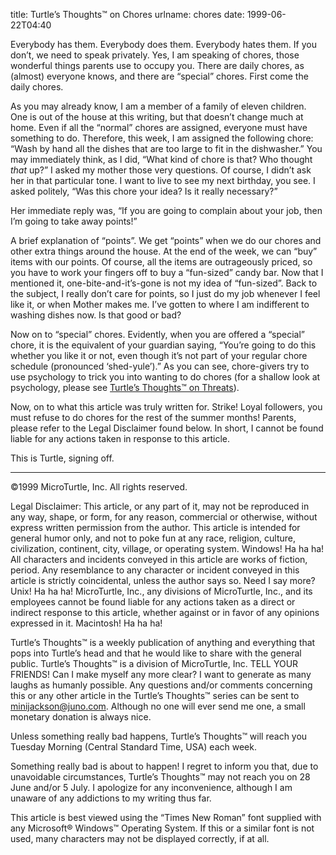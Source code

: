 title: Turtle&#x02bc;s Thoughts&trade; on Chores
urlname: chores
date: 1999-06-22T04:40

Everybody has them. Everybody does them. Everybody hates them. If you don&#x02bc;t, we need to speak privately. Yes, I
am speaking of chores, those wonderful things parents use to occupy you. There are daily chores, as (almost) everyone
knows, and there are &ldquo;special&rdquo; chores. First come the daily chores.

As you may already know, I am a member of a family of eleven children. One is out of the house at this writing, but that
doesn&#x02bc;t change much at home. Even if all the &ldquo;normal&rdquo; chores are assigned, everyone must have
something to do. Therefore, this week, I am assigned the following chore: &ldquo;Wash by hand all the dishes that are
too large to fit in the dishwasher.&rdquo; You may immediately think, as I did, &ldquo;What kind of chore is that? Who
thought _that_ up?&rdquo; I asked my mother those very questions. Of course, I didn&#x02bc;t ask her in that particular
tone. I want to live to see my next birthday, you see. I asked politely, &ldquo;Was this chore your idea? Is it really
necessary?&rdquo;

Her immediate reply was, &ldquo;If you are going to complain about your job, then I&#x02bc;m going to take away
points!&rdquo;

A brief explanation of &ldquo;points&rdquo;. We get &ldquo;points&rdquo; when we do our chores and other extra things
around the house. At the end of the week, we can &ldquo;buy&rdquo; items with our points. Of course, all the items are
outrageously priced, so you have to work your fingers off to buy a &ldquo;fun-sized&rdquo; candy bar. Now that I
mentioned it, one-bite-and-it&#x02bc;s-gone is not my idea of &ldquo;fun-sized&rdquo;. Back to the subject, I really
don&#x02bc;t care for points, so I just do my job whenever I feel like it, or when Mother makes me. I&#x02bc;ve gotten
to where I am indifferent to washing dishes now. Is that good or bad?

Now on to &ldquo;special&rdquo; chores. Evidently, when you are offered a &ldquo;special&rdquo; chore, it is the
equivalent of your guardian saying, &ldquo;You&#x02bc;re going to do this whether you like it or not, even though
it&#x02bc;s not part of your regular chore schedule (pronounced &lsquo;shed-yule&rsquo;).&rdquo; As you can see,
chore-givers try to use psychology to trick you into wanting to do chores (for a shallow look at psychology, please see
[Turtle&#x02bc;s Thoughts&trade; on Threats][a]).

[a]: {filename}/articles/1999/06/1999-06-15-threats.md

Now, on to what this article was truly written for. Strike! Loyal followers, you must refuse to do chores for the rest
of the summer months! Parents, please refer to the Legal Disclaimer found below. In short, I cannot be found liable for
any actions taken in response to this article.

This is Turtle, signing off.

---

&copy;1999 MicroTurtle, Inc. All rights reserved.

Legal Disclaimer: This article, or any part of it, may not be reproduced in any way, shape, or form, for any reason,
commercial or otherwise, without express written permission from the author. This article is intended for general humor
only, and not to poke fun at any race, religion, culture, civilization, continent, city, village, or operating system.
Windows! Ha ha ha! All characters and incidents conveyed in this article are works of fiction, period. Any resemblance
to any character or incident conveyed in this article is strictly coincidental, unless the author says so. Need I say
more? Unix! Ha ha ha! MicroTurtle, Inc., any divisions of MicroTurtle, Inc., and its employees cannot be found liable
for any actions taken as a direct or indirect response to this article, whether against or in favor of any opinions
expressed in it. Macintosh! Ha ha ha!

Turtle&#x02bc;s Thoughts&trade; is a weekly publication of anything and everything that pops into Turtle&#x02bc;s head
and that he would like to share with the general public. Turtle&#x02bc;s Thoughts&trade; is a division of MicroTurtle,
Inc. TELL YOUR FRIENDS! Can I make myself any more clear? I want to generate as many laughs as humanly possible. Any
questions and/or comments concerning this or any other article in the Turtle&#x02bc;s Thoughts&trade; series can be sent
to [minijackson@juno.com](mailto:minijackson@juno.com). Although no one will ever send me one, a small monetary donation
is always nice.

Unless something really bad happens, Turtle&#x02bc;s Thoughts&trade; will reach you Tuesday Morning (Central Standard
Time, USA) each week.

Something really bad is about to happen! I regret to inform you that, due to unavoidable circumstances, Turtle&#x02bc;s
Thoughts&trade; may not reach you on 28 June and/or 5 July. I apologize for any inconvenience, although I am unaware of
any addictions to my writing thus far.

This article is best viewed using the &ldquo;Times New Roman&rdquo; font supplied with any Microsoft® Windows&trade;
Operating System. If this or a similar font is not used, many characters may not be displayed correctly, if at all.
